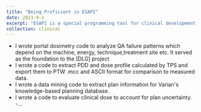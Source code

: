 ```yaml
---
title: "Being Proficient in ESAPI"
date: 2023-9-1
excerpt: "ESAPI is a special programming tool for clinical development of ARIA, ECLIPSE and Portal dosimetry developed by Varian. I proficiently mastered ESAPI in my basic treatment planning rotation and it greatly benefited my rotation and research work including the commissioning of VMAT-TBI. I developed and authored several useful codes for data mining, knowledge-based planning, plan automation, beam model verification, dose evaluation, plan quality check, portal dosimetry and etc. **Please click the title to see my representative works.** "
collection: clinical
---
```


- I wrote portal dosimetry code to analyze QA failure patterns which depend on the machine, energy, technique,treatment site etc. It served as the foundation to the [DLG] project
- I wrote a code to extract PDD and dose profile calculated by TPS and export them to PTW .mcc and ASCII format for comparison to measured data.
- I wrote a data mining code to extract plan information for Varian's knowledge-based planning database.
- I wrote a code to evaluate clinical dose to account for plan uncertainty.
-...